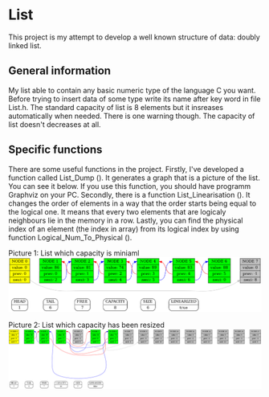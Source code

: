 # List
This project is my attempt to develop a well known structure of data: doubly linked list.
## General information
My list able to contain any basic numeric type of the language C you want. Before trying to insert data of some type write its name after key word <typedef> in file List.h. The standard capacity of list is 8 elements but it insreases automatically when needed. There is one warning though. The capacity of list doesn't decreases at all.
## Specific functions
There are some useful functions in the project. Firstly, I've developed a function called List_Dump (). It generates a graph that is a picture of the list. You can see it below. If you use this function, you should have programm Graphviz on your PC. Secondly, there is a function List_Linearisation (). It changes the order of elements in a way that the order starts being equal to the logical one. It means that every two elements that are logicaly neighbours lie in the memory in a row. Lastly, you can find the physical index of an element (the index in array) from its logical index by using function Logical_Num_To_Physical ().
  
Picture 1: List which capacity is miniaml
  ![picture_1](https://github.com/KetchuppOfficial/List/blob/master/Dump.png)

Picture 2: List which capacity has been resized
  ![picture_2](https://github.com/KetchuppOfficial/List/blob/master/Dump%202.png)
